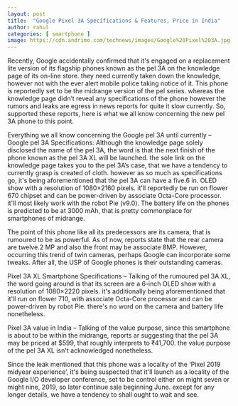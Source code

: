 ```yaml
---
layout: post
title:  "Google Pixel 3A Specifications & Features, Price in India"
author: rahul
categories: [ smartphone ]
image: https://cdn.andrimo.com/technews/images/Google%20Pixel%203A.jpg
---
```


Recently, Google accidentally confirmed that it's engaged on a replacement lite version of its flagship phones known as the pel 3A on the knowledge page of its on-line store. they need currently taken down the knowledge, however not with the ever alert mobile police taking notice of it. This phone is reportedly set to be the midrange version of the pel series. whereas the knowledge page didn’t reveal any specifications of the phone however the rumors and leaks are egress in news reports for quite it slow currently. So, supported these reports, here is what we all know concerning the new pel 3A phone to this point.

Everything we all know concerning the Google pel 3A until currently –
Google pel 3A Specifications:
Although the knowledge page solely disclosed the name of the pel 3A, the word is that the next finish of the phone known as the pel 3A XL will be launched. the sole link on the knowledge page takes you to the pel 3A’s case, that we have a tendency to currently grasp is created of cloth. however as so much as specifications go, it's being aforementioned that the pel 3A can have a five.6 in. OLED show with a resolution of 1080×2160 pixels. it'll reportedly be run on flower 670 chipset and can be power-driven by associate Octa-Core processor. it'll most likely work with the robot Pie (v9.0). The battery life on the phones is predicted to be at 3000 mAh, that is pretty commonplace for smartphones of midrange.

The point of this phone like all its predecessors are its camera, that is rumoured to be as powerful. As of now, reports state that the rear camera are twelve.2 MP and also the front may be associate 8MP. However, occurring this trend of twin cameras, perhaps Google can incorporate some tweaks. After all, the USP of Google phones is their outstanding cameras.

Pixel 3A XL Smartphone Specifications –
Talking of the rumoured pel 3A XL, the word going around is that its screen are a 6-inch OLED show with a resolution of 1080×2220 pixels. it's additionally being aforementioned that it'll run on flower 710, with associate Octa-Core processor and can be power-driven by robot Pie. there's no word on the camera and battery life nonetheless.

Pixel 3A value in India –
Talking of the value purpose, since this smartphone is about to be within the midrange, reports ar suggesting that the pel 3A may be priced at $599, that roughly interprets to ₹41,700. the value purpose of the pel 3A XL isn't acknowledged nonetheless.

Since the leak mentioned that this phone was a locality of the ‘Pixel 2019 midyear experience’, it's being suspected that it'll launch as a locality of the Google I/O developer conference, set to be control either on might seven or might nine, 2019, so later continue sale beginning June. except for any longer details, we have a tendency to shall ought to wait and see.
